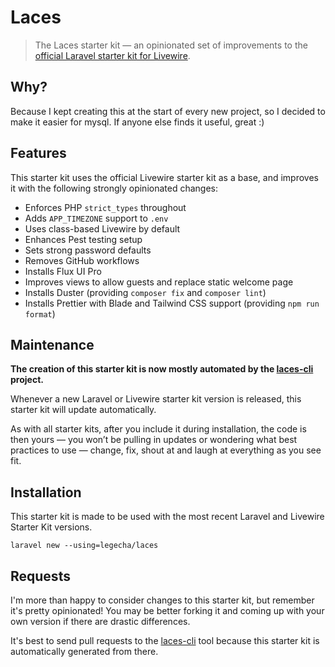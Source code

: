 # Laces

> The Laces starter kit — an opinionated set of improvements to the [official Laravel starter kit for Livewire](https://github.com/laravel/livewire-starter-kit).

## Why?

Because I kept creating this at the start of every new project, so I decided to make it easier for mysql. If anyone else finds it useful, great :)

## Features

This starter kit uses the official Livewire starter kit as a base, and improves it with the following strongly opinionated changes:

- Enforces PHP `strict_types` throughout
- Adds `APP_TIMEZONE` support to `.env`
- Uses class-based Livewire by default
- Enhances Pest testing setup
- Sets strong password defaults
- Removes GitHub workflows
- Installs Flux UI Pro
- Improves views to allow guests and replace static welcome page
- Installs Duster (providing `composer fix` and `composer lint`)
- Installs Prettier with Blade and Tailwind CSS support (providing `npm run format`)

## Maintenance

**The creation of this starter kit is now mostly automated by the [laces-cli](https://github.com/legecha/laces-cli) project.**

Whenever a new Laravel or Livewire starter kit version is released, this starter kit will update automatically.

As with all starter kits, after you include it during installation, the code is then yours — you won’t be pulling in
updates or wondering what best practices to use — change, fix, shout at and laugh at everything as you see fit.

## Installation

This starter kit is made to be used with the most recent Laravel and Livewire Starter Kit versions.

`laravel new --using=legecha/laces`

## Requests

I'm more than happy to consider changes to this starter kit, but remember it's pretty opinionated! You may be better
forking it and coming up with your own version if there are drastic differences.

It's best to send pull requests to the [laces-cli](https://github.com/legecha/laces-cli) tool because this starter kit
is automatically generated from there.
